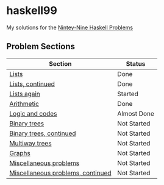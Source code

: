 # haskell99
My solutions for the [Nintey-Nine Haskell Problems](https://wiki.haskell.org/H-99:_Ninety-Nine_Haskell_Problems)

## Problem Sections

| Section | Status |
| --- | --- |
| [Lists](https://wiki.haskell.org/99_questions/1_to_10) | Done |
| [Lists, continued](https://wiki.haskell.org/99_questions/11_to_20) | Done |
| [Lists again](https://wiki.haskell.org/99_questions/21_to_28) | Started |
| [Arithmetic](https://wiki.haskell.org/99_questions/31_to_41) | Done |
| [Logic and codes](https://wiki.haskell.org/99_questions/46_to_50) | Almost Done |
| [Binary trees](https://wiki.haskell.org/99_questions/54A_to_60) | Not Started |
| [Binary trees, continued](https://wiki.haskell.org/99_questions/61_to_69) | Not Started |
| [Multiway trees](https://wiki.haskell.org/99_questions/70B_to_73) | Not Started |
| [Graphs](https://wiki.haskell.org/99_questions/80_to_89) | Not Started |
| [Miscellaneous problems](https://wiki.haskell.org/99_questions/90_to_94) | Not Started |
| [Miscellaneous problems, continued](https://wiki.haskell.org/99_questions/95_to_99) | Not Started |
